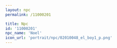 ```yaml
---
layout: npc
permalink: /11000201

title: Npc
id: '11000201'
npc_name: 'Noel'
icon_url: 'portrait/npc/02010048_el_boy1_p.png'
---
```

